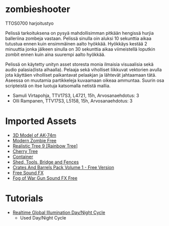 # zombieshooter
TTOS0700 harjoitustyo

Pelissä tarkoituksena on pysyä mahdollisimman pitkään hengissä hurjia balleriina zombeja vastaan.
Pelissä sinulla oin aluksi 10 sekunttia aikaa tutustua ennen kuin ensimmäinen aalto hyökkää.
Hyökkäys kestää 2 minuuttia jonka jälkeen sinulla on 30 sekunttia aikaa viimeistellä loputkin zombit ennen kuin aina suurempi aalto
hyökkää.



Pelissä on käytetty unityn asset storesta monia ilmaisia visuaalisia sekä audio palasia(lista alhaalla).
Pelaaja sekä viholliset liikkuvat vektorien avulla jota käyttäen viholliset paikantavat pelaakjan ja lähtevät jahtaamaan tätä.
Aseessa on muutamia partikkeleja kuvaamaan oikeaa ammuntaa.
Suurin osa scripteistä on itse luotuja katsomalla netistä mallia.



- Samuli Virtapohja, TTV17S3, L4721, 15h,	Arvosanaehdotus: 3
- Olli Rampanen, TTV17S3, L5158, 15h,		Arvosanaehdotus: 3



# Imported Assets

- [3D Model of AK-74m](https://assetstore.unity.com/packages/3d/props/guns/3d-model-of-ak-74m-58358)
- [Modern Zombie Free](https://assetstore.unity.com/packages/3d/characters/humanoids/modern-zombie-free-58134)
- [Realistic Tree 9 [Rainbow Tree]](https://assetstore.unity.com/packages/3d/vegetation/trees/realistic-tree-9-rainbow-tree-54622)
- [Cherry Tree](https://assetstore.unity.com/packages/3d/vegetation/trees/cherry-tree-88129)
- [Container](https://assetstore.unity.com/packages/3d/props/industrial/container-658)
- [Shed, Tools, Bridge and Fences](https://assetstore.unity.com/packages/3d/props/shed-tools-bridge-and-fences-104216)
- [Crates And Barrels Pack Volume 1 - Free Version](https://assetstore.unity.com/packages/3d/props/exterior/crates-and-barrels-pack-volume-1-free-version-128829)
- [Free Sound FX](https://assetstore.unity.com/packages/audio/sound-fx/free-sound-fx-31837)
- [Fog of War Gun Sound FX Free](https://assetstore.unity.com/packages/audio/sound-fx/weapons/fog-of-war-gun-sound-fx-free-66100)

# Tutorials

- [Realtime Global Illumination Day/Night Cycle](https://assetstore.unity.com/packages/audio/sound-fx/free-sound-fx-31837)
	- Used Day/Night Cycle

